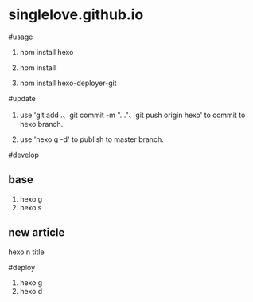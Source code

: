 # singlelove.github.io
#usage

1. npm install hexo

2. npm install

3. npm install hexo-deployer-git

#update

1. use 'git add .、git commit -m "..."、git push origin hexo' to commit to hexo branch.

2. use 'hexo g -d' to publish to master branch.

#develop
## base
1. hexo g
2. hexo s

## new article
hexo n title

#deploy
1. hexo g
2. hexo d
